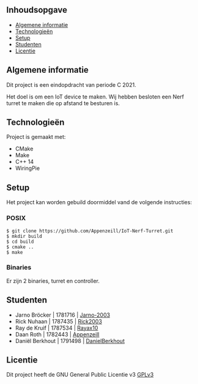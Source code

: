 ## Inhoudsopgave 
* [Algemene informatie](#algemene-informatie)
* [Technologieën](#technologieën)
* [Setup](#setup)
* [Studenten](#studenten)
* [Licentie](#licentie)

## Algemene informatie
Dit project is een eindopdracht van periode C 2021.

Het doel is om een IoT device te maken. Wij hebben besloten een Nerf turret te maken die op afstand te besturen is.
	
## Technologieën
Project is gemaakt met:
* CMake 
* Make
* C++ 14
* WiringPie
	
## Setup
Het project kan worden gebuild doormiddel vand de volgende instructies:

### POSIX
```
$ git clone https://github.com/Appenzeill/IoT-Nerf-Turret.git
$ mkdir build
$ cd build
$ cmake ..
$ make
```
### Binaries
Er zijn 2 binaries, turret en controller.

## Studenten 
* Jarno Bröcker | 1781716 | [Jarno-2003](https://github.com/Jarno-2003) 
* Rick Nuhaan | 1787435 | [Rick2003](https://github.com/rick2003)
* Ray de Kruif | 1787534 | [Rayax10](https://github.com/Rayax10)
* Daan Roth | 1782443 | [Appenzeill](https://github.com/Appenzeill)
* Daniël Berkhout | 1791498 | [DanielBerkhout](https://github.com/DanielBerkhout)

## Licentie

Dit project heeft de GNU General Public Licentie v3 [GPLv3](https://www.gnu.org/licenses/gpl-3.0.en.html)

